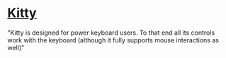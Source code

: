 # [Kitty](https://sw.kovidgoyal.net/kitty/)

"Kitty is designed for power keyboard users. To that end all its controls work with the keyboard (although it fully supports mouse interactions as well)"
